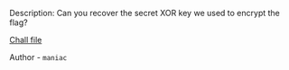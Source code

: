 
Description:
Can you recover the secret XOR key we used to encrypt the flag?

[Chall file](https://mega.nz/file/ZLBFlIhR#NWbVPzM4qXsAZb2yl-p7V8ip1OjRDgyRsy6Xjhz2y8M)

Author - `maniac`

